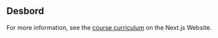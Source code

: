 ## Desbord

For more information, see the [course curriculum](https://nextjs.org/learn) on the Next.js Website.
